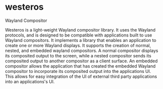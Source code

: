 # westeros
Wayland Compositor

Westeros is a light-weight Wayland compositor library. It uses the Wayland protocols, and is designed 
to be compatible with applications built to use Wayland compositors. It implements a library that 
enables an application to create one or more Wayland displays. It supports the creation of normal, nested, and
embedded wayland compositors.  A normal compositor displays its composited output to the screen, while a nested
compositor sends its composited output to another compositor as a client surface.  An embedded compositor allows 
the application that has created the embedded Wayland compositor to incorporate its composited output into the 
applications UI.  This allows for easy integration of the UI of external third party applications into an 
applications's UI.

